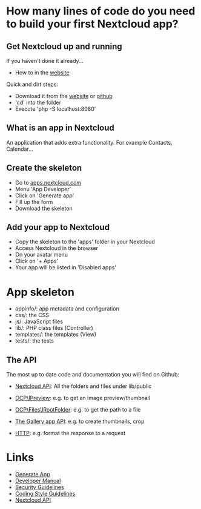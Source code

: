 # How many lines of code do you need to build your first Nextcloud app?

## Get Nextcloud up and running
If you haven't done it already...

- How to in the [website](https://docs.nextcloud.com/server/12/developer_manual/general/devenv.html)

Quick and dirt steps:
- Download it from the [website](https://nextcloud.com/install/#instructions-server) or [github](https://docs.nextcloud.com/server/12/developer_manual/app/tutorial.html)
- 'cd' into the folder
- Execute 'php -S localhost:8080'

## What is an app in Nextcloud

An application that adds extra functionality. For example Contacts, Calendar...

## Create the skeleton

- Go to [apps.nextcloud.com](https://apps.nextcloud.com)
- Menu 'App Developer'
- Click on 'Generate app'
- Fill up the form
- Download the skeleton

## Add your app to Nextcloud

- Copy the skeleton to the 'apps' folder in your Nextcloud
- Access Nextcloud in the browser
- On your avatar menu
- Click on '+ Apps'
- Your app will be listed in 'Disabled apps'

# App skeleton
- appinfo/: app metadata and configuration
- css/: the CSS
- js/: JavaScript files
- lib/: PHP class files (Controller)
- templates/: the templates (View)
- tests/: the tests

## The API

The most up to date code and documentation you will find on Github:

- [Nextcloud API](https://github.com/nextcloud/server/tree/master/lib/public): All the folders and files under lib/public

- [OCP\IPreview](https://github.com/nextcloud/server/blob/master/lib/public/IPreview.php): e.g. to get an image preview/thumbnail

- [OCP\Files\IRootFolder](https://github.com/nextcloud/server/blob/master/lib/public/Files/IRootFolder.php): e.g. to get the path to a file

- [The Gallery app API](https://github.com/nextcloud/gallery/wiki/RESTful-API): e.g. to create thumbnails, crop

- [HTTP](https://github.com/nextcloud/server/tree/master/lib/public/AppFramework/Http): e.g. format the response to a request


# Links
- [Generate App](https://apps.nextcloud.com/developer/apps/generate)
- [Developer Manual](https://docs.nextcloud.com/server/12/developer_manual/index.html)
- [Security Guidelines](https://docs.nextcloud.com/server/12/developer_manual/general/security.html)
- [Coding Style Guidelines](https://docs.nextcloud.com/server/12/developer_manual/general/codingguidelines.html)
- [Nextcloud API](https://doc.owncloud.org/api/namespaces/OCP.html)

